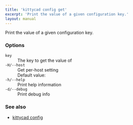 ```yaml
---
title: 'kittycad config get'
excerpt: 'Print the value of a given configuration key.'
layout: manual
---
```


Print the value of a given configuration key.

### Options

<dl class="flags">
   <dt><code>key</code></dt>
   <dd>The key to get the value of</dd>

   <dt><code>-H/--host</code></dt>
   <dd>Get per-host setting<br/>Default value: <code></code></dd>

   <dt><code>-h/--help</code></dt>
   <dd>Print help information</dd>

   <dt><code>-d/--debug</code></dt>
   <dd>Print debug info</dd>
</dl>

### See also

-   [kittycad config](./kittycad_config)
